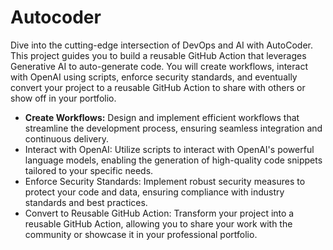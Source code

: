 # Autocoder

Dive into the cutting-edge intersection of DevOps and AI with AutoCoder. This project guides you to build a reusable GitHub Action that leverages Generative AI to auto-generate code. You will create workflows, interact with OpenAI using scripts, enforce security standards, and eventually convert your project to a reusable GitHub Action to share with others or show off in your portfolio.

- **Create Workflows:** Design and implement efficient workflows that streamline the development process, ensuring seamless integration and continuous delivery.
- Interact with OpenAI: Utilize scripts to interact with OpenAI's powerful language models, enabling the generation of high-quality code snippets tailored to your specific needs.
- Enforce Security Standards: Implement robust security measures to protect your code and data, ensuring compliance with industry standards and best practices.
- Convert to Reusable GitHub Action: Transform your project into a reusable GitHub Action, allowing you to share your work with the community or showcase it in your professional portfolio.


